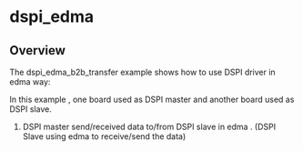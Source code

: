 # dspi_edma

## Overview
The dspi_edma_b2b_transfer example shows how to use DSPI driver in edma way:

In this example , one board used as DSPI master and another board used as DSPI slave.

1. DSPI master send/received data to/from DSPI slave in edma . (DSPI Slave using edma to receive/send the data)
